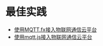 # 最佳实践

* [使用MQTT.fx接入物联网通信云平台](iot/uiot-core/best_practices/connect_to_iotcore_using_mqtt.fx)
* [使用mqtt.js接入物联网通信云平台](iot/uiot-core/best_practices/connect_to_iotcore_with_mqtt.js)

